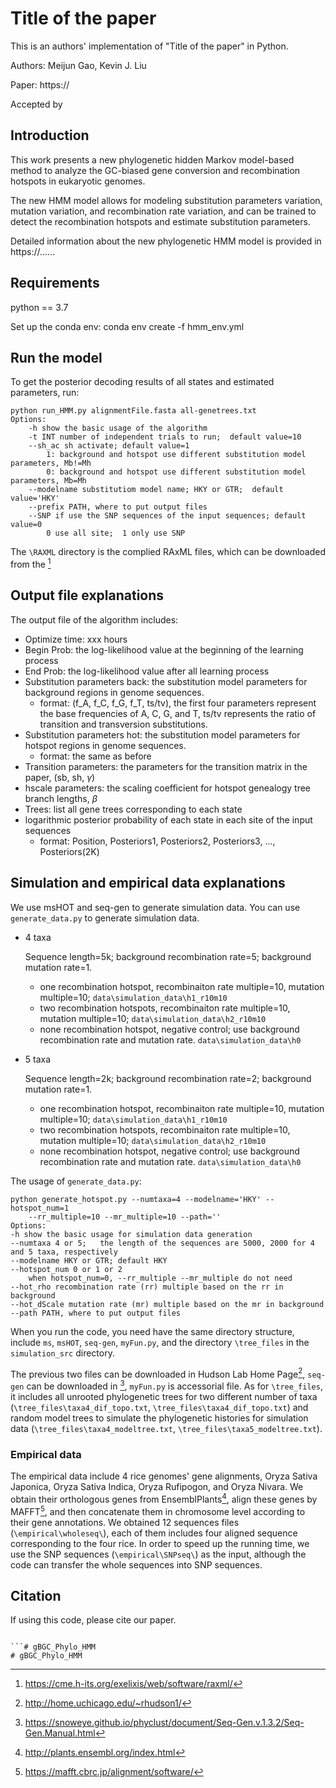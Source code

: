 # Title of the paper

This is an authors' implementation of "Title of the paper" in Python.

Authors: Meijun Gao, Kevin J. Liu

Paper: https://

Accepted by 

## Introduction

This work presents a new phylogenetic hidden Markov model-based method to analyze the GC-biased gene conversion and recombination
hotspots in eukaryotic genomes.

The new HMM model allows for modeling substitution parameters variation, mutation variation, and recombination rate variation,
and can be trained to detect the recombination hotspots and estimate substitution parameters.

Detailed information about the new phylogenetic HMM model is provided in https://......

## Requirements

python == 3.7

Set up the conda env: conda env create -f hmm_env.yml

## Run the model

To get the posterior decoding results of all states and estimated parameters, run:
```
python run_HMM.py alignmentFile.fasta all-genetrees.txt 
Options:
    -h show the basic usage of the algorithm
    -t INT number of independent trials to run;  default value=10
    --sh_ac sh activate; default value=1
        1: background and hotspot use different substitution model parameters, Mb!=Mh
        0: background and hotspot use different substitution model parameters, Mb=Mh
    --modelname substitutiom model name; HKY or GTR;  default value='HKY'
    --prefix PATH, where to put output files
    --SNP if use the SNP sequences of the input sequences; default value=0
        0 use all site;  1 only use SNP
```
The `\RAXML` directory is the complied RAxML files, which can be downloaded from the [^1]

[^1]: https://cme.h-its.org/exelixis/web/software/raxml/
## Output file explanations

The output file of the algorithm includes:
+ Optimize time: xxx hours
+ Begin Prob: the log-likelihood value at the beginning of the learning process
+ End Prob: the log-likelihood value after all learning process
+ Substitution parameters back: the substitution model parameters for background regions in genome sequences.
    - format: (f_A, f_C, f_G, f_T, ts/tv), the first four parameters represent the base frequencies of A, C, G, and T, ts/tv represents
the ratio of transition and transversion substitutions.
+ Substitution parameters hot: the substitution model parameters for hotspot regions in genome sequences.
    - format: the same as before
+ Transition parameters: the parameters for the transition matrix in the paper, (sb, sh, $\gamma$)
+ hscale parameters: the scaling coefficient for hotspot genealogy tree branch lengths, $\beta$
+ Trees: list all gene trees corresponding to each state
+ logarithmic posterior probability of each state in each site of the input sequences
    - format: Position, Posteriors1, Posteriors2, Posteriors3, ..., Posteriors(2K)


## Simulation and empirical data explanations
We use msHOT and seq-gen to generate simulation data. You can use `generate_data.py` to generate simulation data.
+ 4 taxa 

    Sequence length=5k; background recombination rate=5; background mutation rate=1.
    - one recombination hotspot, recombinaiton rate multiple=10, mutation multiple=10; `data\simulation_data\h1_r10m10`
    - two recombination hotspots, recombinaiton rate multiple=10, mutation multiple=10; `data\simulation_data\h2_r10m10`
    - none recombination hotspot, negative control; use background recombination rate and mutation rate. `data\simulation_data\h0`
+ 5 taxa

    Sequence length=2k; background recombination rate=2; background mutation rate=1.
    - one recombination hotspot, recombinaiton rate multiple=10, mutation multiple=10; `data\simulation_data\h1_r10m10`
    - two recombination hotspots, recombinaiton rate multiple=10, mutation multiple=10; `data\simulation_data\h2_r10m10`
    - none recombination hotspot, negative control; use background recombination rate and mutation rate.  `data\simulation_data\h0`

The usage of `generate_data.py`:
```
python generate_hotspot.py --numtaxa=4 --modelname='HKY' --hotspot_num=1 
    --rr_multiple=10 --mr_multiple=10 --path=''
Options:
-h show the basic usage for simulation data generation
--numtaxa 4 or 5;   the length of the sequences are 5000, 2000 for 4 and 5 taxa, respectively
--modelname HKY or GTR; default HKY
--hotspot_num 0 or 1 or 2
    when hotspot_num=0, --rr_multiple --mr_multiple do not need  
--hot_rho recombination rate (rr) multiple based on the rr in background
--hot_dScale mutation rate (mr) multiple based on the mr in background
--path PATH, where to put output files
```
When you run the code, you need have the same directory structure, include `ms`, `msHOT`, `seq-gen`, `myFun.py`, 
and the directory `\tree_files` in the `simulation_src` directory. 

The previous two files can be downloaded in Hudson Lab Home Page[^2], `seq-gen` can be downloaded in [^3],
`myFun.py` is accessorial file. As for `\tree_files`, it includes all unrooted phylogenetic trees for two different
number of taxa (`\tree_files\taxa4_dif_topo.txt`, `\tree_files\taxa4_dif_topo.txt`) and random model trees to 
simulate the phylogenetic histories for simulation data (`\tree_files\taxa4_modeltree.txt`, `\tree_files\taxa5_modeltree.txt`).

[^2]: http://home.uchicago.edu/~rhudson1/
[^3]: https://snoweye.github.io/phyclust/document/Seq-Gen.v.1.3.2/Seq-Gen.Manual.html

### Empirical data
The empirical data include 4 rice genomes' gene alignments, Oryza Sativa Japonica, Oryza Sativa Indica, Oryza Rufipogon,
and Oryza Nivara. We obtain their orthologous genes from EnsemblPlants[^4], align these genes by MAFFT[^5], and then concatenate
them in chromosome level according to their gene annotations. We obtained 12 sequences files (`\empirical\wholeseq\`), 
each of them includes four aligned sequence corresponding to the four rice. In order to speed up the running time, we 
use the SNP sequences (`\empirical\SNPseq\`) as the input, although the code can transfer the whole sequences into SNP sequences.   

[^4]: http://plants.ensembl.org/index.html
[^5]: https://mafft.cbrc.jp/alignment/software/
## Citation

If using this code, please cite our paper.
```

```# gBGC_Phylo_HMM
# gBGC_Phylo_HMM
